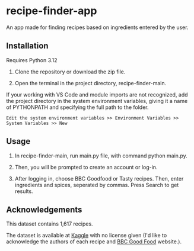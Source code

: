 # recipe-finder-app
An app made for finding recipes based on ingredients entered by the user.



## Installation
Requires Python 3.12

1. Clone the repository or download the zip file.

2. Open the terminal in the project directory, recipe-finder-main.

If your working with VS Code and module imports are not recognized, add the project directory 
in the system environment variables, giving it a name of PYTHONPATH and specifying the full path to the folder.
```
Edit the system environment variables >> Environment Variables >> System Variables >> New
```
## Usage

1. In recipe-finder-main, run main.py file, with command python main.py.

2. Then, you will be prompted to create an account or log-in.

3. After logging in, choose BBC Goodfood or Tasty recipes. Then, enter ingredients and spices, seperated by commas. Press Search to get results.


## Acknowledgements
This dataset contains 1,617 recipes.

The dataset is available at [Kaggle](https://www.kaggle.com/gjbroughton/christmas-recipes) with no license given (I'd like to acknowledge the authors of each recipe and [BBC Good Food](https://www.bbcgoodfood.com/) website.).

